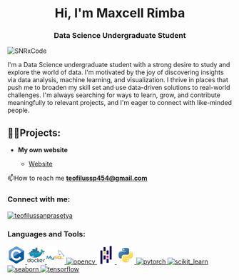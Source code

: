 <h1 align="center">Hi, I'm Maxcell Rimba</h1>

<h3 align="center">Data Science Undergraduate Student</h3>

 

<p align="left"> <img src=https://komarev.com/ghpvc/?username=SNRxCode&label=Profile%20views&color=0e75b6&style=flat alt="SNRxCode" /> </p>

<p> I'm a Data Science undergraduate student with a strong desire to study and explore the world of data. I'm motivated by the joy of discovering insights via data analysis, machine learning, and visualization. I thrive in places that push me to broaden my skill set and use data-driven solutions to real-world challenges. I'm always searching for ways to learn, grow, and contribute meaningfully to relevant projects, and I'm eager to connect with like-minded people.</p>

 

<h2>👨‍💻Projects:</h2>

 

- <b>My own website</b>

  - [Website](https://snrxcode.github.io/Portfolio-Webiste-V1.0)

 

 

📫How to reach me **teofilussp454@gmail.com**

 

<h3 align="left">Connect with me:</h3>

<p align="left">

<a href=https://linkedin.com/in/teofilussanprasetya target="blank"><img align="center" src=https://raw.githubusercontent.com/rahuldkjain/github-profile-readme-generator/master/src/images/icons/Social/linked-in-alt.svg alt="teofilussanprasetya" height="30" width="40" /></a>

</p>

 

<h3 align="left">Languages and Tools:</h3>

<p align="left"> 
 <a href=https://www.cprogramming.com/ target="_blank" rel="noreferrer"> 
  <img src=https://raw.githubusercontent.com/devicons/devicon/master/icons/c/c-original.svg alt="c" width="40" height="40"/> </a> 
 <a href=https://www.docker.com/ target="_blank" rel="noreferrer"> <img src=https://raw.githubusercontent.com/devicons/devicon/master/icons/docker/docker-original-wordmark.svg alt="docker" width="40" height="40"/> </a> 
 <a href=https://www.mysql.com/ target="_blank" rel="noreferrer"> <img src=https://raw.githubusercontent.com/devicons/devicon/master/icons/mysql/mysql-original-wordmark.svg alt="mysql" width="40" height="40"/> </a> 
 <a href=https://opencv.org/ target="_blank" rel="noreferrer"> <img src=https://www.vectorlogo.zone/logos/opencv/opencv-icon.svg alt="opencv" width="40" height="40"/> </a> 
 <a href=https://pandas.pydata.org/ target="_blank" rel="noreferrer"> <img src=https://raw.githubusercontent.com/devicons/devicon/2ae2a900d2f041da66e950e4d48052658d850630/icons/pandas/pandas-original.svg alt="pandas" width="40" height="40"/> </a> 
 <a href=https://www.python.org target="_blank" rel="noreferrer"> <img src=https://raw.githubusercontent.com/devicons/devicon/master/icons/python/python-original.svg alt="python" width="40" height="40"/> </a> 
 <a href=https://pytorch.org/ target="_blank" rel="noreferrer"> <img src=https://www.vectorlogo.zone/logos/pytorch/pytorch-icon.svg alt="pytorch" width="40" height="40"/> </a> <a href=https://scikit-learn.org/ target="_blank" rel="noreferrer"> <img src=https://upload.wikimedia.org/wikipedia/commons/0/05/Scikit_learn_logo_small.svg alt="scikit_learn" width="40" height="40"/> </a> <a href=https://seaborn.pydata.org/ target="_blank" rel="noreferrer"> <img src=https://seaborn.pydata.org/_images/logo-mark-lightbg.svg alt="seaborn" width="40" height="40"/> </a> 
 <a href=https://www.tensorflow.org target="_blank" rel="noreferrer"> <img src=https://www.vectorlogo.zone/logos/tensorflow/tensorflow-icon.svg alt="tensorflow" width="40" height="40"/> </a> </p>
